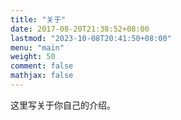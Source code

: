 ```yaml
---
title: "关于"
date: 2017-08-20T21:38:52+08:00
lastmod: "2023-10-08T20:41:50+08:00"
menu: "main"
weight: 50
comment: false
mathjax: false
---
```


这里写关于你自己的介绍。
